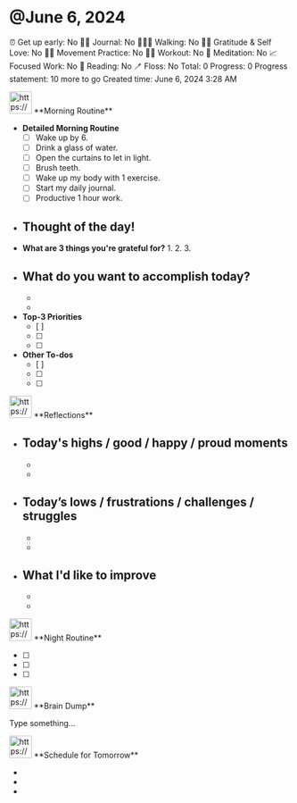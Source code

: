 # @June 6, 2024

⏰ Get up early: No
✍🏻 Journal: No
🚶🏻‍♀️ Walking: No
🙏🏻 Gratitude & Self Love: No
🧘🏻 Movement Practice: No
🏃🏻 Workout: No
🧘 Meditation: No
📈 Focused Work: No
📃 Reading: No
🪥 Floss: No
Total: 0
Progress: 0
Progress statement: 10 more to go
Created time: June 6, 2024 3:28 AM

<aside>
<img src="https://www.notion.so/icons/sunrise_gray.svg" alt="https://www.notion.so/icons/sunrise_gray.svg" width="40px" /> **Morning Routine**

</aside>

- **Detailed Morning Routine**
    - [ ]  Wake up by 6.
    - [ ]  Drink a glass of water.
    - [ ]  Open the curtains to let in light.
    - [ ]  Brush teeth.
    - [ ]  Wake up my body with 1 exercise.
    - [ ]  Start my daily journal.
    - [ ]  Productive 1 hour work.
- **Thought of the day!**
    - 
- **What are 3 things you're grateful for?**
    1. 
    2. 
    3. 
- **What do you want to accomplish today?**
    - 
    - 
    - 
- **Top-3 Priorities**
    - [ ]  
    - [ ]  
    - [ ]  
- **Other To-dos**
    - [ ]  
    - [ ]  
    - [ ]  

<aside>
<img src="https://www.notion.so/icons/drafts_gray.svg" alt="https://www.notion.so/icons/drafts_gray.svg" width="40px" /> **Reflections**

</aside>

- **Today's highs / good / happy / proud moments**
    - 
    - 
    - 
- **Today’s lows / frustrations / challenges / struggles**
    - 
    - 
    - 
- **What I'd like to improve**
    - 
    - 
    - 

<aside>
<img src="https://www.notion.so/icons/moon_gray.svg" alt="https://www.notion.so/icons/moon_gray.svg" width="40px" /> **Night Routine**

</aside>

- [ ]  
- [ ]  
- [ ]  

<aside>
<img src="https://www.notion.so/icons/book_gray.svg" alt="https://www.notion.so/icons/book_gray.svg" width="40px" /> **Brain Dump**

</aside>

Type something…

<aside>
<img src="https://www.notion.so/icons/calendar-day_gray.svg" alt="https://www.notion.so/icons/calendar-day_gray.svg" width="40px" /> **Schedule for Tomorrow**

</aside>

- 
- 
-